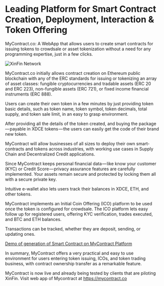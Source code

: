 ﻿# Leading Platform for Smart Contract Creation, Deployment, Interaction & Token Offering

MyContract.co: A WebApp that allows users to create smart contracts for issuing tokens to crowdsale or asset tokenization without a need for any programming expertise, just in a few clicks.

![XinFin Network](/assets/home.png)

MyContract.co initially allows contract creation on Ethereum public blockchain with any of the ERC standards for issuing or tokenizing an array of asset classes: fungible cryptocurrencies and tradable assets (ERC 20 and ERC 223), non-fungible assets (ERC 721), or fixed income financial instruments (ERC 888).

Users can create their own token in a few minutes by just providing token basic details, such as token name, token symbol, token decimals, total supply, and token sale limit, in an easy to grasp environment.

After providing all the details of the token created, and buying the package — payable in XDCE tokens — the users can easily get the code of their brand new token.

MyContract will allow businesses of all sizes to deploy their own smart-contracts and tokens across industries, with working use cases in Supply Chain and Decentralized Credit applications.

Since MyContract keeps personal financial data — like know your customer (KYC) or Credit Score — privacy assurance features are carefully implemented. Your assets remain secure and protected by locking them all with a secure private key.

Intuitive e-wallet also lets users track their balances in XDCE, ETH, and other tokens.

MyContract implements an Initial Coin Offering (ICO) platform to be used once the token is configured for crowdsale. The ICO platform lets easy follow up for registered users, offering KYC verification, trades executed, and BTC and ETH balances.

Transactions can be tracked, whether they are deposit, sending, or updating ones.

[Demo of generation of Smart Contract on MyContract Platform](https://youtu.be/thR-pTpF7Sw)

In summary, MyContract offers a very practical and easy to use environment for users entering token issuing, ICOs, and token trading business, with contract ownership transfer as a remarkable feature.

MyContract is now live and already being tested by clients that are piloting XinFin. Visit web app of Mycontract at https://mycontract.co
